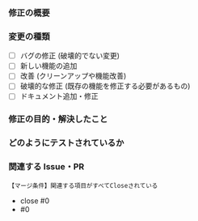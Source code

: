 ### 修正の概要
<!--　XXの機能を作成した -->

### 変更の種類
- [ ] バグの修正 (破壊的でない変更)
- [ ] 新しい機能の追加
- [ ] 改善 (クリーンアップや機能改善)
- [ ] 破壊的な修正 (既存の機能を修正する必要があるもの)
- [ ] ドキュメント追加・修正

### 修正の目的・解決したこと
<!--　YYのパフォーマンスを改善するため -->

### どのようにテストされているか
<!--　単体テストを作成した -->

### 関連する Issue・PR
```
【マージ条件】関連する項目がすべてCloseされている
```
- close #0
- #0